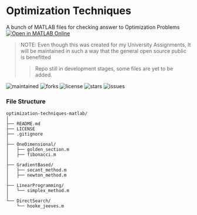 # Optimization Techniques  
A bunch of MATLAB files for checking answer to Optimization Problems [![Open in MATLAB Online](https://www.mathworks.com/images/responsive/global/open-in-matlab-online.svg)](https://matlab.mathworks.com/open/github/v1?repo=agneay/Optimization-Techniques)


>  NOTE: Even though this was created for my University Assignments, It will be maintained in such a way that the general open source public is benefitted
> > Repo still in development stages, some files are yet to be added.

![maintained](https://img.shields.io/badge/maintained-yes-green?style=for-the-badge)
![forks](https://img.shields.io/github/forks/agneay/Optimization-Techniques?style=for-the-badge)
![license](https://img.shields.io/github/license/agneay/Optimization-Techniques?style=for-the-badge)
![stars](https://img.shields.io/github/stars/agneay/Optimization-Techniques?style=for-the-badge)
![issues](https://img.shields.io/github/issues/agneay/Optimization-Techniques?style=for-the-badge)

### File Structure 
```
optimization-techniques-matlab/
│
├── README.md
├── LICENSE
├── .gitignore
│
├── OneDimensional/
│   ├── golden_section.m
│   ├── fibonacci.m
│
├── GradientBased/
│   ├── secant_method.m
│   ├── newton_method.m
│
├── LinearProgramming/
│   └── simplex_method.m
│
└── DirectSearch/
    └── hooke_jeeves.m
```
